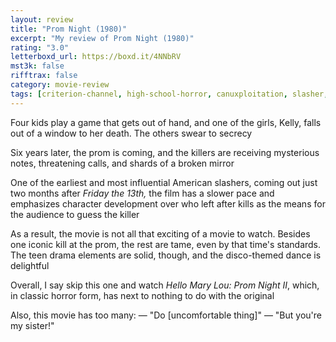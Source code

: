 ```yaml
---
layout: review
title: "Prom Night (1980)"
excerpt: "My review of Prom Night (1980)"
rating: "3.0"
letterboxd_url: https://boxd.it/4NNbRV
mst3k: false
rifftrax: false
category: movie-review
tags: [criterion-channel, high-school-horror, canuxploitation, slasher, teensploitation, video-nasties, special-day-horror, coming-of-age]
---
```


Four kids play a game that gets out of hand,
and one of the girls, Kelly, falls out of a window to her death. The others swear to secrecy

Six years later, the prom is coming, and the killers are receiving mysterious notes, threatening calls, and shards of a broken mirror

One of the earliest and most influential American slashers, coming out just two months after <i>Friday the 13th,</i> the film has a slower pace and emphasizes character development over who left after kills as the means for the audience to guess the killer

As a result, the movie is not all that exciting of a movie to watch. Besides one iconic kill at the prom, the rest are tame, even by that time's standards. The teen drama elements are solid, though, and the disco-themed dance is delightful

Overall, I say skip this one and watch <i>Hello Mary Lou: Prom Night II</i>, which, in classic horror form, has next to nothing to do with the original

Also, this movie has too many:
— "Do [uncomfortable thing]"
— "But you're my sister!"

